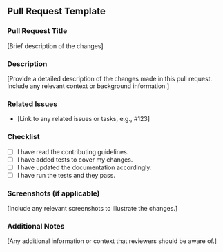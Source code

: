 ## Pull Request Template

### Pull Request Title
[Brief description of the changes]

### Description
[Provide a detailed description of the changes made in this pull request. Include any relevant context or background information.]

### Related Issues
- [Link to any related issues or tasks, e.g., #123]

### Checklist
- [ ] I have read the contributing guidelines.
- [ ] I have added tests to cover my changes.
- [ ] I have updated the documentation accordingly.
- [ ] I have run the tests and they pass.

### Screenshots (if applicable)
[Include any relevant screenshots to illustrate the changes.]

### Additional Notes
[Any additional information or context that reviewers should be aware of.]